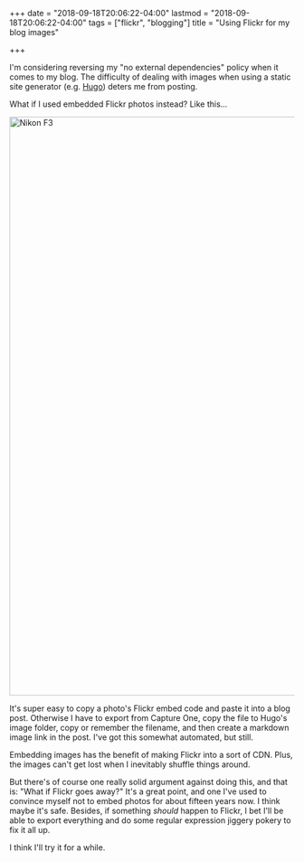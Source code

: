 +++
date = "2018-09-18T20:06:22-04:00"
lastmod = "2018-09-18T20:06:22-04:00"
tags = ["flickr", "blogging"]
title = "Using Flickr for my blog images"

+++

I'm considering reversing my "no external dependencies" policy when it comes to my blog. The difficulty of dealing with images when using a static site generator (e.g. [Hugo](https://gohugo.io)) deters me from posting.

What if I used embedded Flickr photos instead? Like this...

<a data-flickr-embed="true" data-footer="true"  href="https://www.flickr.com/photos/jbaty/26577328563/in/dateposted-public/" title="Nikon F3"><img src="https://farm8.staticflickr.com/7789/26577328563_3ee4219452_b.jpg" width="1024" height="1024" alt="Nikon F3"></a><script async src="//embedr.flickr.com/assets/client-code.js" charset="utf-8"></script>

It's super easy to copy a photo's Flickr embed code and paste it into a blog post. Otherwise I have to export from Capture One, copy the file to Hugo's image folder, copy or remember the filename, and then create a markdown image link in the post. I've got this somewhat automated, but still.

Embedding images has the benefit of making Flickr into a sort of CDN. Plus, the images can't get lost when I inevitably shuffle things around.

But there's of course one really solid argument against doing this, and that is: "What if Flickr goes away?" It's a great point, and one I've used to convince myself not to embed photos for about fifteen years now. I think maybe it's safe. Besides, if something _should_ happen to Flickr, I bet I'll be able to export everything and do some regular expression jiggery pokery to fix it all up.

I think I'll try it for a while.
